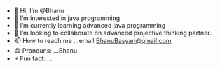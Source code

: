 - 👋 Hi, I’m @Bhanu
- 👀 I’m interested in java programming
- 🌱 I’m currently learning advanced java programming
- 💞️ I’m looking to collaborate on advanced projective thinking partner..
- 📫 How to reach me ...email BhanuBasyan@gmail.com
- 😄 Pronouns: ...Bhanu
- ⚡ Fun fact: ...

<!---
Bhanubasyan/Bhanubasyan is a ✨ special ✨ repository because its `README.md` (this file) appears on your GitHub profile.
You can click the Preview link to take a look at your changes.
--->
